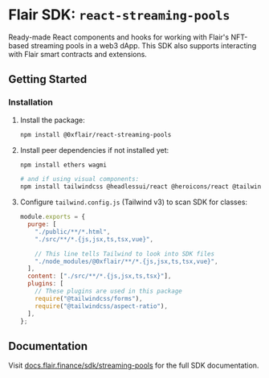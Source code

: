 # Flair SDK: `react-streaming-pools`

Ready-made React components and hooks for working with Flair's NFT-based streaming pools in a web3 dApp. This SDK also supports interacting with Flair smart contracts and extensions.

## Getting Started

### Installation

1. Install the package:

   ```sh
   npm install @0xflair/react-streaming-pools
   ```

2. Install peer dependencies if not installed yet:

   ```sh
   npm install ethers wagmi

   # and if using visual components:
   npm install tailwindcss @headlessui/react @heroicons/react @tailwindcss/aspect-ratio
   ```

3. Configure `tailwind.config.js` (Tailwind v3) to scan SDK for classes:

   ```javascript
   module.exports = {
     purge: [
       "./public/**/*.html",
       "./src/**/*.{js,jsx,ts,tsx,vue}",

       // This line tells Tailwind to look into SDK files
       "./node_modules/@0xflair/**/*.{js,jsx,ts,tsx,vue}",
     ],
     content: ["./src/**/*.{js,jsx,ts,tsx}"],
     plugins: [
       // These plugins are used in this package
       require("@tailwindcss/forms"),
       require("@tailwindcss/aspect-ratio"),
     ],
   };
   ```

## Documentation

Visit [docs.flair.finance/sdk/streaming-pools](https://docs.flair.finance/sdk/streaming-pools) for the full SDK documentation.
